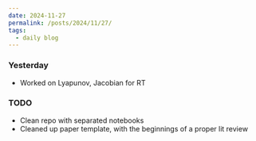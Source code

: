 ```yaml
---
date: 2024-11-27
permalink: /posts/2024/11/27/
tags:
  - daily blog
---
```


### Yesterday
- Worked on Lyapunov, Jacobian for RT

### TODO
- Clean repo with separated notebooks
- Cleaned up paper template, with the beginnings of a proper lit review

